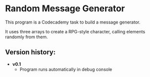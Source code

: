 # Random Message Generator

This program is a Codecademy task to build a message generator.

It uses three arrays to create a RPG-style character, calling elements randomly from them.

## Version history:

- **v0.1**
    - Program runs automatically in debug console
